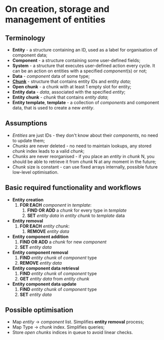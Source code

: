 # On creation, storage and management of entities

## Terminology
- **Entity** - a structure containing an ID, used as a label for organisation of component data;
- **Component** - a structure containing some user-defined fields;
- **System** - a structure that executes user-defined action every cycle. It can be an action on entities with a specified *component*(s) or not;
- **Data** - *component* data of some type;
- **[Chunk](./entityChunk.md)** - structure that contains entity IDs and entity *data*;
- **Open chunk** - a chunk with at least 1 empty slot for entity;
- **Entity data** - *data*, associated with the specified *entity*;
- **Entity chunk** - *chunk* that contains *entity data*;
- **Entity template**, **template** - a collection of *components* and component data, that is used to create a new *entity*.

## Assumptions
- *Entities* are just IDs - they don't know about their *components*, no need to update them;
- *Chunks* are never deleted - no need to maintain lookups, any stored *chunk* index leads to a valid *chunk*;
- *Chunks* are never reorganised - if you place an *entity* in *chunk* N, you should be able to retrieve it from *chunk* N at any moment in the future;
- *Chunk* size is constant - can use fixed arrays internally, possible future low-level optimisation.

## Basic required functionality and workflows
- **Entity creation**
	1. **FOR EACH** *component* in *template*:
		1. **FIND OR ADD** a *chunk* for every type in *template*
		2. **SET** *entity data* in  *entity chunk* to *template* data		
- **Entity removal**
	1. **FOR EACH** *entity chunk*:
		1.  **REMOVE** *entity data*
- **Entity component addition**
	1. **FIND OR ADD** a *chunk* for new *component*
	2. **SET** *entity data*
- **Entity component removal**
	1. **FIND** *entity chunk* of *component* type
	2. **REMOVE** *entity data*
- **Entity component data retrieval**
	1. **FIND** *entity chunk* of *component* type
	2. **GET** *entity data* from *entity chunk*
- **Entity component data update**
	1. **FIND** *entity chunk* of *component* type
	2. **SET** *entity data*

## Possible optimisation
- Map *entity* -> *component* list. Simplifies **entity removal** process;
- Map Type -> *chunk* index. Simplifies queries;
- Store *open chunks* indices in queue to avoid linear checks.
